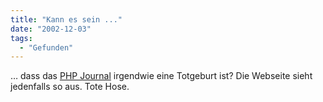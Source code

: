 ```yaml
---
title: "Kann es sein ..."
date: "2002-12-03"
tags:
  - "Gefunden"
---
```


… dass das [PHP Journal](https://web.archive.org/web/20040925030753/http://phpj.com/ "PHP Journal :: A Quarterly Print Publication Devoted to the PHP Programming Language") irgendwie eine Totgeburt ist? Die Webseite sieht jedenfalls so aus. Tote Hose.
